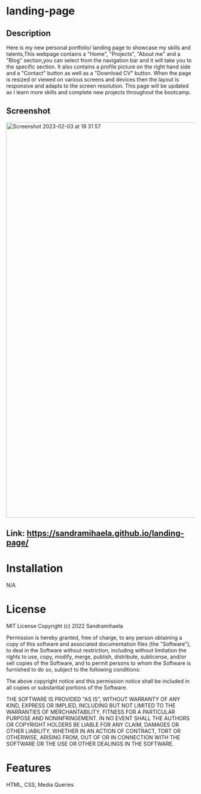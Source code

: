 # landing-page
## Description
Here is my new personal portfolio/ landing page to showcase my skills and talents,This webpage contains a "Home", "Projects", "About me" and a "Blog" section,you can select from the navigation bar and it will take you to the specific section. It also contains a profile picture on the right hand side and a "Contact" button as well as a "Download CV" button.
When the page is resized or viewed on various screens and devices then the layout is responsive and adapts to the screen resolution.
  This page will be updated as I learn more skills and complete new projects throughout the bootcamp.

## Screenshot
<img width="1054" alt="Screenshot 2023-02-03 at 18 31 57" src="https://user-images.githubusercontent.com/117038215/216680682-0bd3a46d-8ed2-4a67-b97c-13c7a13fb7f4.png">


## Link: https://sandramihaela.github.io/landing-page/

# Installation
N/A


# License
MIT License
Copyright (c) 2022 Sandramihaela

Permission is hereby granted, free of charge, to any person obtaining a copy
of this software and associated documentation files (the "Software"), to deal
in the Software without restriction, including without limitation the rights
to use, copy, modify, merge, publish, distribute, sublicense, and/or sell
copies of the Software, and to permit persons to whom the Software is
furnished to do so, subject to the following conditions:

The above copyright notice and this permission notice shall be included in all
copies or substantial portions of the Software.

THE SOFTWARE IS PROVIDED "AS IS", WITHOUT WARRANTY OF ANY KIND, EXPRESS OR
IMPLIED, INCLUDING BUT NOT LIMITED TO THE WARRANTIES OF MERCHANTABILITY,
FITNESS FOR A PARTICULAR PURPOSE AND NONINFRINGEMENT. IN NO EVENT SHALL THE
AUTHORS OR COPYRIGHT HOLDERS BE LIABLE FOR ANY CLAIM, DAMAGES OR OTHER
LIABILITY, WHETHER IN AN ACTION OF CONTRACT, TORT OR OTHERWISE, ARISING FROM,
OUT OF OR IN CONNECTION WITH THE SOFTWARE OR THE USE OR OTHER DEALINGS IN THE
SOFTWARE.

# Features
HTML, CSS, Media Queries
